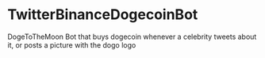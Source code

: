 # TwitterBinanceDogecoinBot
DogeToTheMoon Bot that buys dogecoin whenever a celebrity tweets about it, or posts a picture with the dogo logo
